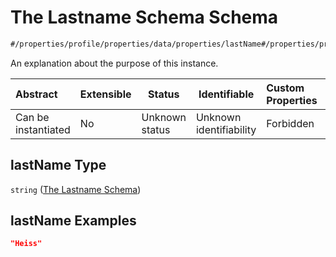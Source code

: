 # The Lastname Schema Schema

```txt
#/properties/profile/properties/data/properties/lastName#/properties/profile/properties/data/properties/lastName
```

An explanation about the purpose of this instance.


| Abstract            | Extensible | Status         | Identifiable            | Custom Properties | Additional Properties | Access Restrictions | Defined In                                                                                       |
| :------------------ | ---------- | -------------- | ----------------------- | :---------------- | --------------------- | ------------------- | ------------------------------------------------------------------------------------------------ |
| Can be instantiated | No         | Unknown status | Unknown identifiability | Forbidden         | Allowed               | none                | [policy_transaction.schema.json\*](../out/policy_transaction.schema.json "open original schema") |

## lastName Type

`string` ([The Lastname Schema](policy_transaction-properties-the-profile-schema-properties-the-data-schema-properties-the-lastname-schema.md))

## lastName Examples

```json
"Heiss"
```
